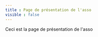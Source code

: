```yaml
---
title : Page de présentation de l'asso
visible : false
---
```


Ceci est la page de présentation de l'asso